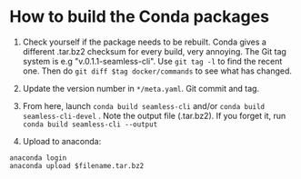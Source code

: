 How to build the Conda packages
===============================

1. Check yourself if the package needs to be rebuilt. Conda gives a different .tar.bz2 checksum for every build, very annoying.
The Git tag system is e.g "v.0.1.1-seamless-cli". Use `git tag -l` to find the recent one.
Then do `git diff $tag docker/commands` to see what has changed.

2. Update the version number in `*/meta.yaml`. Git commit and tag.

3. From here, launch `conda build seamless-cli` and/or `conda build seamless-cli-devel` . Note the output file (.tar.bz2).
If you forget it, run `conda build seamless-cli --output`

4. Upload to anaconda:
```
anaconda login
anaconda upload $filename.tar.bz2
```